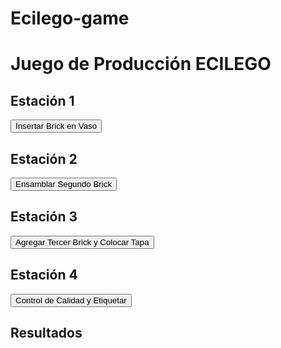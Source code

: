 # Ecilego-game
<!DOCTYPE html>
<html lang="es">
<head>
    <meta charset="UTF-8">
    <meta name="viewport" content="width=device-width, initial-scale=1.0">
    <title>Juego de Producción ECILEGO</title>
    <link rel="stylesheet" href="styles.css">
</head>
<body>
    <h1>Juego de Producción ECILEGO</h1>
    <div id="game-container">
        <div class="station" id="station1">
            <h2>Estación 1</h2>
            <button onclick="processStation(1)">Insertar Brick en Vaso</button>
        </div>
        <div class="station" id="station2">
            <h2>Estación 2</h2>
            <button onclick="processStation(2)">Ensamblar Segundo Brick</button>
        </div>
        <div class="station" id="station3">
            <h2>Estación 3</h2>
            <button onclick="processStation(3)">Agregar Tercer Brick y Colocar Tapa</button>
        </div>
        <div class="station" id="station4">
            <h2>Estación 4</h2>
            <button onclick="processStation(4)">Control de Calidad y Etiquetar</button>
        </div>
    </div>
    <div id="results">
        <h2>Resultados</h2>
        <ul id="result-list"></ul>
    </div>
    <script src="script.js"></script>
</body>
</html>
